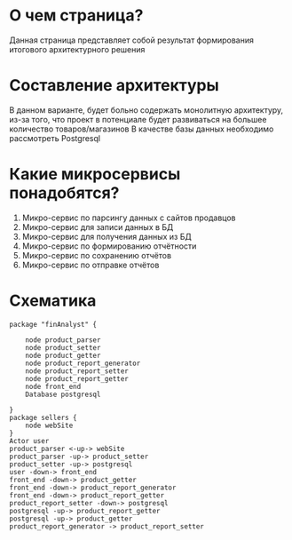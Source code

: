 # О чем страница? 

Данная страница представляет собой результат формирования итогового архитектурного решения

# Составление архитектуры
В данном варианте, будет больно содержать монолитную архитектуру, из-за того, что проект в потенциале будет развиваться на большее количество товаров/магазинов
В качестве базы данных необходимо рассмотреть Postgresql 

# Какие микросервисы понадобятся?
1. Микро-сервис по парсингу данных с сайтов продавцов 
2. Микро-сервис для записи данных в БД
3. Микро-сервис для получения данных из БД
4. Микро-сервис по формированию отчётности
5. Микро-сервис по сохранению отчётов
6. Микро-сервис по отправке отчётов

# Схематика 
```plantuml
package "finAnalyst" {
    
    node product_parser
    node product_setter
    node product_getter
    node product_report_generator
    node product_report_setter
    node product_report_getter
    node front_end
    Database postgresql

}
package sellers {
    node webSite
}
Actor user 
product_parser <-up-> webSite
product_parser -up-> product_setter
product_setter -up-> postgresql
user -down-> front_end
front_end -down-> product_getter 
front_end -down-> product_report_generator
front_end -down-> product_report_getter
product_report_setter -down-> postgresql
postgresql -up-> product_report_getter
postgresql -up-> product_getter
product_report_generator -> product_report_setter
```

